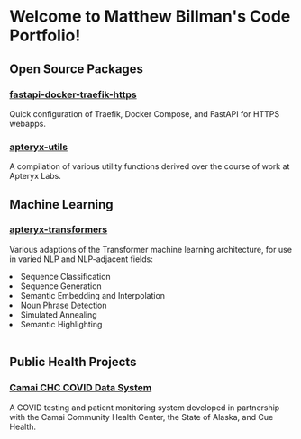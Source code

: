 # Welcome to Matthew Billman's Code Portfolio!

## Open Source Packages

### [fastapi-docker-traefik-https](https://github.com/apteryxlabs/fastapi-docker-traefik-https)
Quick configuration of Traefik, Docker Compose, and FastAPI for HTTPS webapps.

### [apteryx-utils](https://github.com/apteryxlabs/apteryx_utils)
A compilation of various utility functions derived over the course of work at Apteryx Labs.

## Machine Learning

### [apteryx-transformers](https://github.com/apteryxlabs/apteryx-transformers)

Various adaptions of the Transformer machine learning architecture, for use in varied NLP and NLP-adjacent fields:
<li>Sequence Classification</li>
<li>Sequence Generation</li>
<li>Semantic Embedding and Interpolation</li>
<li>Noun Phrase Detection</li>
<li>Simulated Annealing</li>
<li>Semantic Highlighting</li>

<br>

## Public Health Projects

### [Camai CHC COVID Data System](/public_health/camai.md)
A COVID testing and patient monitoring system developed in partnership with the Camai Community Health Center, the State of Alaska, and Cue Health. 